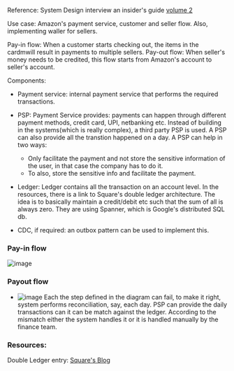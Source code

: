 Reference: System Design interview an insider's guide [volume 2](https://github.com/rneha725/Books/blob/main/System%20Design%20Interview%20An%20Insider%E2%80%99s%20Guide%20by%20Alex%20Xu%20Volume%202%20(2).pdf)

Use case: Amazon's payment service, customer and seller flow. Also, implementing waller for sellers.

Pay-in flow: When a customer starts checking out, the items in the cardmwill result in payments to multiple sellers. 
Pay-out flow: When seller's money needs to be credited, this flow starts from Amazon's account to seller's account.

Components:
- Payment service: internal payment service that performs the required transactions.
- PSP: Payment Service provides: payments can happen through different payment methods, credit card, UPI, netbanking etc. Instead of building in the systems(which is really complex), a third party PSP is used. A PSP can also provide all the transtion happened on a day. A PSP can help in two ways:
  - Only facilitate the payment and not store the sensitive information of the user, in that case the company has to do it.
  - To also, store the sensitive info and facilitate the payment.

- Ledger: Ledger contains all the transaction on an account level. In the resources, there is a link to Square's double ledger architecture. The idea is to basically maintain a credit/debit etc such that the sum of all is always zero. They are using Spanner, which is  Google's distributed SQL db.
- CDC, if required: an outbox pattern can be used to implement this.

### Pay-in flow
![image](https://github.com/user-attachments/assets/14671642-2538-4928-ac72-a52bb798d747)

### Payout flow
- ![image](https://github.com/user-attachments/assets/e583250c-7230-4441-99e2-226f65287e50)
Each the step defined in the diagram can fail, to make it right, system performs reconciliation, say, each day. PSP can provide the daily transactions can it can be match against the ledger. According to the mismatch either the system handles it or it is handled manually by the finance team. 

### Resources:
Double Ledger entry: [Square's Blog](https://developer.squareup.com/blog/books-an-immutable-double-entry-accounting-database-service/)
